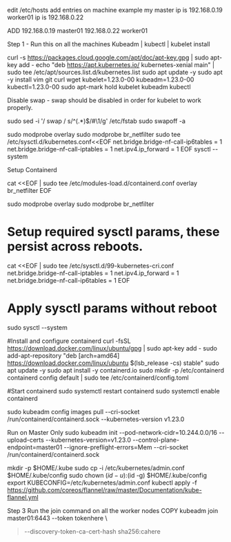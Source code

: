 edit /etc/hosts
add entries on machine
example
my master ip is 192.168.0.19
worker01 ip is 192.168.0.22

ADD
192.168.0.19 master01
192.168.0.22 worker01

Step 1 - Run this on all the machines
Kubeadm | kubectl | kubelet install

curl -s https://packages.cloud.google.com/apt/doc/apt-key.gpg | sudo apt-key add -
echo "deb https://apt.kubernetes.io/ kubernetes-xenial main" | sudo tee /etc/apt/sources.list.d/kubernetes.list
sudo apt update -y
sudo apt -y install vim git curl wget kubelet=1.23.0-00 kubeadm=1.23.0-00 kubectl=1.23.0-00
sudo apt-mark hold kubelet kubeadm kubectl

Disable swap - swap should be disabled in order for kubelet to work properly.

sudo sed -i '/ swap / s/^\(.*\)$/#\1/g' /etc/fstab
sudo swapoff -a


sudo modprobe overlay
sudo modprobe br_netfilter
sudo tee /etc/sysctl.d/kubernetes.conf<<EOF
net.bridge.bridge-nf-call-ip6tables = 1
net.bridge.bridge-nf-call-iptables = 1
net.ipv4.ip_forward = 1
EOF
sysctl --system


                                            
Setup Containerd
                                            
cat <<EOF | sudo tee /etc/modules-load.d/containerd.conf
overlay
br_netfilter
EOF

sudo modprobe overlay
sudo modprobe br_netfilter

# Setup required sysctl params, these persist across reboots.
cat <<EOF | sudo tee /etc/sysctl.d/99-kubernetes-cri.conf
net.bridge.bridge-nf-call-iptables  = 1
net.ipv4.ip_forward                 = 1
net.bridge.bridge-nf-call-ip6tables = 1
EOF

# Apply sysctl params without reboot
sudo sysctl --system

#Install and configure containerd 
curl -fsSL https://download.docker.com/linux/ubuntu/gpg | sudo apt-key add -
sudo add-apt-repository "deb [arch=amd64] https://download.docker.com/linux/ubuntu $(lsb_release -cs) stable"
sudo apt update -y
sudo apt install -y containerd.io
sudo mkdir -p /etc/containerd
containerd config default | sudo tee /etc/containerd/config.toml

#Start containerd
sudo systemctl restart containerd
sudo systemctl enable containerd

         
         
sudo kubeadm config images pull --cri-socket /run/containerd/containerd.sock --kubernetes-version v1.23.0

         
Run on Master Only
sudo kubeadm init   --pod-network-cidr=10.244.0.0/16   --upload-certs --kubernetes-version=v1.23.0   --control-plane-endpoint=master01 --ignore-preflight-errors=Mem  --cri-socket /run/containerd/containerd.sock

mkdir -p $HOME/.kube
sudo cp -i /etc/kubernetes/admin.conf $HOME/.kube/config
sudo chown $(id -u):$(id -g) $HOME/.kube/config
export KUBECONFIG=/etc/kubernetes/admin.conf
kubectl apply -f https://github.com/coreos/flannel/raw/master/Documentation/kube-flannel.yml
         
         
Step 3 Run the join command on all the worker nodes
COPY
kubeadm join master01:6443 --token tokenhere \
> --discovery-token-ca-cert-hash sha256:cahere
